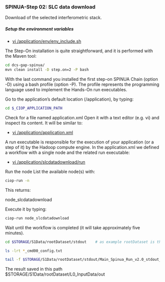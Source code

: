 ### SPINUA-Step 02: SLC data download

Download of the selected interferometric stack.

##### Setup the environment variables
* [vi /application/env/env_include.sh](env/env_include.sh)

The Step-On installation is quite straightforward, and it is performed with the Maven tool:
```bash
cd dcs-gap-spinua/
mvn clean install -D step.on=2 -P bash
```

With the last command you installed the first step-on SPINUA Chain (option -D) using a bash profile (option -P). The profile represents the programming language used to implement the Hands-On run executables.


Go to the application’s default location (/application), by typing:
```bash
cd $_CIOP_APPLICATION_PATH
```
Check for a file named application.xml
Open it with a text editor (e.g. vi) and inspect its content. It will be similar to:

* [vi /application/application.xml](application.xml)

A run executable is responsible for the execution of your application (or a step of it) by the Hadoop compute engine. In the application.xml we defined a workflow with a single node and the related run executable:

* [vi /application/slcdatadownload/run](bash/slcdatadownload/run)


Run the node
List the available node(s) with:

```bash
ciop-run -n
```
This returns:

node_slcdatadownload

Execute it by typing:

```bash
ciop-run node_slcdatadownload
```

Wait until the workflow is completed (it will take approximately five minutes).

```bash
cd $STORAGE/S1Data/rootDataset/stdout    # as example rootDataset is the string that you choose as S1splitter outputfolder in application.xml  <parameter id="rootFolder" title="S1Data Input Output Folder of step 2..7" abstract="Define the S1Data rootOutputFolder L0,L1,L2,L3,L4,L5 levels" scope="runtime" maxOccurs="1">rootDataset</parameter>

ls -lrt *_cmd00_config.txt

tail -f $STORAGE/S1Data/rootDataset/stdout/Main_Spinua_Run_v2.0_stdout_2018.04.19_T10.08.57.978293316_cmd00_config.txt
```

The result saved in this path $STORAGE/S1Data/rootDataset/L0_InputData/out
 